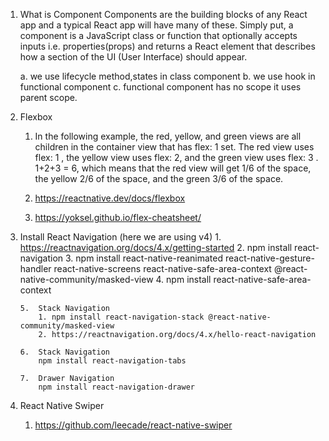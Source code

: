 1.  What is Component
    Components are the building blocks of any React app and a typical React app will have many of these.
    Simply put, a component is a JavaScript class or function that optionally accepts inputs i.e. properties(props) and returns a React element that describes how a section of the UI (User Interface) should appear.

    a. we use lifecycle method,states in class component
    b. we use hook in functional component
    c. functional component has no scope it uses parent scope.

2.  Flexbox
    1. In the following example, the red, yellow, and green views are all children in the container view that has flex: 1 set. The red view uses flex: 1 , the yellow view uses flex: 2, and the green view uses flex: 3 . 1+2+3 = 6, which means that the red view will get 1/6 of the space, the yellow 2/6 of the space, and the green 3/6 of the space.

    2. https://reactnative.dev/docs/flexbox
    3. https://yoksel.github.io/flex-cheatsheet/

3.  Install React Navigation (here we are using v4)
        1. https://reactnavigation.org/docs/4.x/getting-started
        2. npm install react-navigation
        3. npm install react-native-reanimated react-native-gesture-handler react-native-screens react-native-safe-area-context @react-native-community/masked-view
        4.  npm install react-native-safe-area-context

        5.  Stack Navigation
            1. npm install react-navigation-stack @react-native-community/masked-view
            2. https://reactnavigation.org/docs/4.x/hello-react-navigation

        6.  Stack Navigation
            npm install react-navigation-tabs

        7.  Drawer Navigation
            npm install react-navigation-drawer

4.  React Native Swiper
    1.  https://github.com/leecade/react-native-swiper

